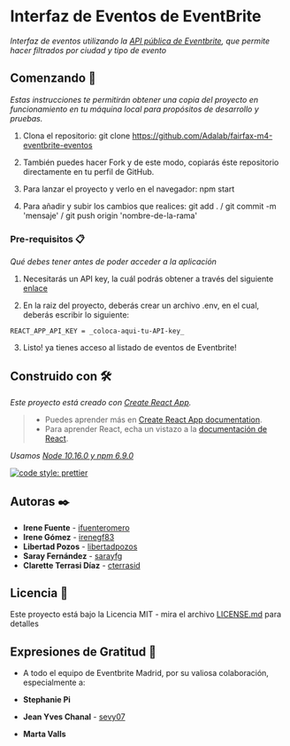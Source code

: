 # Interfaz de Eventos de EventBrite

_Interfaz de eventos utilizando la [API pública de Eventbrite](https://www.eventbrite.com/platform/api), que permite hacer filtrados por ciudad y tipo de evento_

## Comenzando 🚀

_Estas instrucciones te permitirán obtener una copia del proyecto en funcionamiento en tu máquina local para propósitos de desarrollo y pruebas._

1. Clona el repositorio: git clone https://github.com/Adalab/fairfax-m4-eventbrite-eventos

2. También puedes hacer Fork y de este modo, copiarás éste repositorio directamente en tu perfil de GitHub.

3. Para lanzar el proyecto y verlo en el navegador: npm start

4. Para añadir y subir los cambios que realices: git add . / git commit -m 'mensaje' / git push origin 'nombre-de-la-rama'

### Pre-requisitos 📋

_Qué debes tener antes de poder acceder a la aplicación_

1. Necesitarás un API key, la cuál podrás obtener a través del siguiente [enlace](https://www.eventbrite.com/platform/)

2. En la raiz del proyecto, deberás crear un archivo .env, en el cual, deberás escribir lo siguiente:
```
REACT_APP_API_KEY = _coloca-aqui-tu-API-key_
```
3. Listo! ya tienes acceso al listado de eventos de Eventbrite!

## Construido con 🛠️

_Este proyecto está creado con [Create React App](https://github.com/facebook/create-react-app)._
>- Puedes aprender más en [Create React App documentation](https://facebook.github.io/create-react-app/docs/getting-started).
>- Para aprender React, echa un vistazo a la [documentación de React](https://reactjs.org/).

_Usamos [Node 10.16.0 y npm 6.9.0](https://nodejs.org/es/download/)_

[![code style: prettier](https://img.shields.io/badge/code_style-prettier-ff69b4.svg?style=flat-square)](https://github.com/prettier/prettier)


## Autoras ✒️

* **Irene Fuente** - [ifuenteromero](https://github.com/ifuenteromero)
* **Irene Gómez** - [irenegf83](https://github.com/irenegf83)
* **Libertad Pozos** - [libertadpozos](https://github.com/libertadpozos)
* **Saray Fernández** - [sarayfg](https://github.com/sarayfg)
* **Clarette Terrasi Díaz** - [cterrasid](https://github.com/cterrasid)

## Licencia 📄

Este proyecto está bajo la Licencia MIT - mira el archivo [LICENSE.md](LICENSE.md) para detalles

## Expresiones de Gratitud 🎁

* A todo el equipo de Eventbrite Madrid, por su valiosa colaboración, especialmente a:

* **Stephanie Pi**
* **Jean Yves Chanal** - [sevy07](https://github.com/sevy07)
* **Marta Valls**
